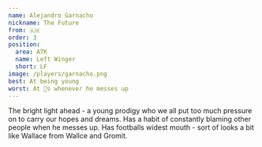 ```yaml
---
name: Alejandro Garnacho
nickname: The Future
from: 🇦🇷
order: 3
position:
  area: ATK
  name: Left Winger
  short: LF
image: /players/garnacho.png
best: At being young
worst: At 🤷‍♀️ whenever he messes up
---
```


The bright light ahead - a young prodigy who we all put too much pressure on to carry our hopes and dreams. Has a habit of constantly blaming other people when he messes up. Has footballs widest mouth - sort of looks a bit like Wallace from Wallce and Gromit.
